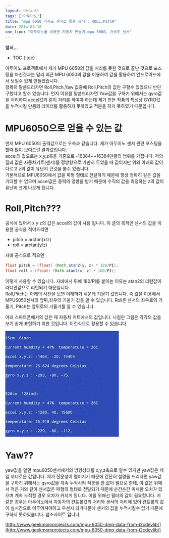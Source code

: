 ```yaml
---
layout: default
tags: ["아두이노"]
title: "mpu 6050 가속도 센서값 활용 공식 : ROLL,PITCH"
date: 2014.03.10
one_line: "아두이노를 이용한 자동차 만들기 mpu 5060, 가속도 센서"
---
```


**앞서...**  

* TOC
{:toc}

아두이노 프로젝트에서 제가 MPU 6050의 값을 처리를 못한 것으로 끝난 것으로 포스팅을 마친것과는 달리 최근 MPU 6050의 값을 이용하여 값을 활용하여 안드로이드에서 보일수 있게 만들었습니다.  
정확히 말씀드리자면 Roll,Pitch,Yaw 값중에 Roll,Pitch의 값만 구할수 있었으니 반만 구했다고 할수 있습니다. 먼저 이유를 말씀드리자면 Yaw값을 구하기 위해서는 gyro값을 처리하여 accel값과 같이 처리를 하여야 하는데 제가 만든 작품의 특성상 GYRO값을 누적시킬 만큼의 데이터를 활용하지 못하였고 적분을 하지 못하였기 때문입니다.


# MPU6050으로 얻을 수 있는 값

먼저 MPU 6050의 출력값으로는 우측과 같습니다. 제가 아두이노 센서 관련 포스팅을 할때 많이 보여드린 결과값입니다.  
accel의 값으로는 x,y,z축을 기준으로 -16384~+16384만큼의 범위를 가집니다. 저의 결과 값은 자동차키트(센서)를 정방향으로 가만히 두었을 때 값이지만 위와 아래의 값이 다르고 z의 값이 유난히 큰것을 볼수 있습니다.  
기본적으로 MPU6050에서 값을 파형 형태로 전달하기 때문에 항상 정확히 같은 값을 기대할 수 없으며 accel값은 중력의 영향을 받기 때문에 수직의 값을 측정하는 z의 값이 유난히 크게 나오게 됩니다.  




# Roll,Pitch???  

공식에 있어서 x y z의 값은 accel의 값이 사용 됩니다. 이 글의 목적인 센서의 값을 이용한 공식을 적어드리면  
 * pitch = arctan(x/z)
 * roll = arctan(y/z)

자바 공식으로 적으면

```java
float pitch = (float) (Math.atan2(y, z) * 180/PI);
float roll = (float) (Math.atan2(x, z) * 180/PI);
```

이렇게 사용할 수 있습니다. 자바에서 뒤에 180/PI를 붙이는 이유는 atan2의 리턴값이 라디안값으로 리턴되기 때문입니다.  
Roll,Pitch는 아래의 사진을 보면 이해하기 쉬운데 기울기 값입니다. 즉 값을 이용해서 MPU6050센서의 앞뒤,좌우의 기울기 값을 알 수 있습니다. Roll은 센서의 좌우로의 기울기, Pitch는 앞뒤로의 기울기를 알 수 있습니다.  


아래 스마트폰에서의 값은 제 자동차 키트에서의 값입니다. 나침판 그림은 각각의 값을 보기 쉽게 표현하기 위한 것입니다. 이런식으로 활용할 수 있습니다.

![](/images/arduino_terminal.gif?style=centerme)  

# Yaw??  
yaw값을 알면 mpu6050센서에서의 방향상태를 x,y,z축으로 알수 있지만 yaw값은 제일 까다로운 값입니다. 제가 전문성이 떨어지기 때문에 간단히 설명을 드리자면 yaw값을 구하기 위해서는 gyro값을 계속 누적시켜 적분을 한 값이 필요로 한데, 이 값은 위에서 적은 거와 같이 센서값은 파형의 형태로 전달되기 때문에 순간순간 미세한 오차가 있으며 계속 누적할 경우 오차가 커지게 됩니다. 이를 위해선 필터의 값이 필요합니다. 저 같은 경우는 아두이노에서 자동차의 컨트롤값의 처리와 센서의 처리에 있어 컨트롤의 값이 실시간으로 이루어져야하고 우선시 되기때문에 센서의 값을 누적시킬수 없기 때문에 구하지 못하였습니다.
참조사이트 입니다.  

[http://www.geekmomprojects.com/mpu-6050-dmp-data-from-i2cdevlib/](http://www.geekmomprojects.com/mpu-6050-dmp-data-from-i2cdevlib/)
